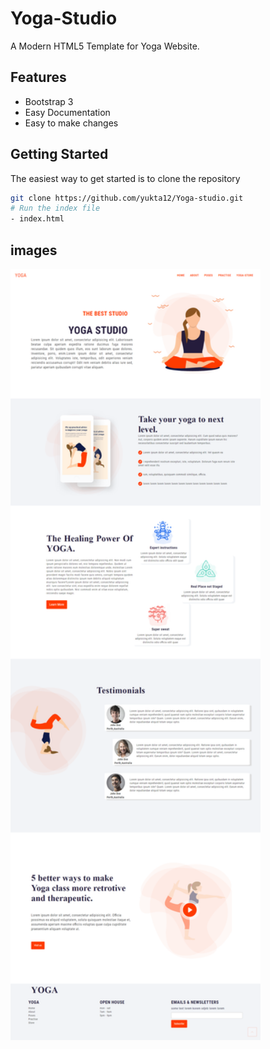 # Yoga-Studio

A Modern HTML5 Template for Yoga Website.

## Features

- Bootstrap 3
- Easy Documentation
- Easy to make changes

## Getting Started
The easiest way to get started is to clone the repository

```bash
git clone https://github.com/yukta12/Yoga-studio.git
# Run the index file
- index.html 
```
## images
<img src="https://github.com/yukta12/Yoga-studio/blob/master/images/landing.png" width="400">

